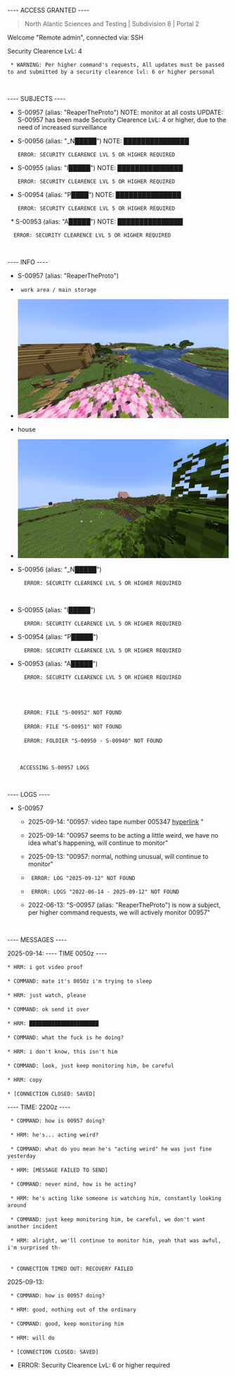 ---- ACCESS GRANTED ----

> North Alantic Sciences and Testing | Subdivision 8 | Portal 2


Welcome "Remote admin", connected via: SSH

Security Clearence LvL: 4

     * WARNING: Per higher command's requests, All updates must be passed to and submitted by a security clearence lvl: 6 or higher personal


‎ 
‎ 
‎ 
‎ 
‎ 
‎ 
‎ 
‎ 
‎ 
‎ 
‎ 
‎ 















---- SUBJECTS ----
* S-00957 (alias: "ReaperTheProto")
     NOTE: monitor at all costs
    UPDATE: S-00957 has been made Security Clearence LvL: 4 or higher, due to the need of increased surveillance

* S-00956 (alias: "_N█████")
      NOTE: ███████████████

      ERROR: SECURITY CLEARENCE LVL 5 OR HIGHER REQUIRED

* S-00955 (alias: "I█████")
      NOTE: ███████████████

      ERROR: SECURITY CLEARENCE LVL 5 OR HIGHER REQUIRED


* S-00954 (alias: "P████")
      NOTE: ███████████████

      ERROR: SECURITY CLEARENCE LVL 5 OR HIGHER REQUIRED

‎ 
‎ * S-00953 (alias: "A█████")
      NOTE: ███████████████

      ERROR: SECURITY CLEARENCE LVL 5 OR HIGHER REQUIRED
‎ 
‎
‎ 
‎ 
‎ 
‎ 
‎ 


---- INFO ----
* S-00957 (alias: "ReaperTheProto")
*      work area / main storage
*    ![image_workarea.png](2025-09-14_20.36.45.png)

*    house
*    ![image_house.png](2025-09-14_20.51.00.png)


* S-00956 (alias: "_N█████")

        ERROR: SECURITY CLEARENCE LVL 5 OR HIGHER REQUIRED
‎ 

* S-00955 (alias: "I█████")

        ERROR: SECURITY CLEARENCE LVL 5 OR HIGHER REQUIRED


* S-00954 (alias: "P█████")

        ERROR: SECURITY CLEARENCE LVL 5 OR HIGHER REQUIRED


* S-00953 (alias: "A█████")

        ERROR: SECURITY CLEARENCE LVL 5 OR HIGHER REQUIRED




        ERROR: FILE "S-00952" NOT FOUND

        ERROR: FILE "S-00951" NOT FOUND

        ERROR: FOLDIER "S-00950 - S-00940" NOT FOUND
‎ 
‎ 
‎ 
‎ 
‎ 
‎ 
‎ 
        
        ACCESSING S-00957 LOGS

‎ 
‎ 
‎ 


---- LOGS ----
* S-00957

     * 2025-09-14: "00957: video tape number 005347 [hyperlink](https://youtu.be/-BhlKcBLc_s_) "
     
     *  2025-09-14: "00957 seems to be acting a little weird, we have no idea what's happening, will continue to monitor"

     *  2025-09-13: "00957: normal, nothing unusual, will continue to monitor"
 
     *      ERROR: LOG "2025-09-12" NOT FOUND
     *      ERROR: LOGS "2022-06-14 - 2025-09-12" NOT FOUND

     *  2022-06-13: "S-00957 (alias: "ReaperTheProto") is now a subject, per higher command requests, we will actively monitor 00957"
 



‎ 
‎ 
‎ 
‎ 
‎ 
‎ 
‎ 
‎ 
‎ 
‎ 


---- MESSAGES ----

2025-09-14: 
---- TIME 0050z ----
    
    * HRM: i got video proof

    * COMMAND: mate it's 0050z i'm trying to sleep

    * HRM: just watch, please

    * COMMAND: ok send it over

    * HRM: ██████████████████████

    * COMMAND: what the fuck is he doing?

    * HRM: i don't know, this isn't him

    * COMMAND: look, just keep monitoring him, be careful

    * HRM: copy

    * [CONNECTION CLOSED: SAVED]







---- TIME: 2200z ----
    
     * COMMAND: how is 00957 doing?
     
     * HRM: he's... acting weird?
     
     * COMMAND: what do you mean he's "acting weird" he was just fine yesterday

     * HRM: [MESSAGE FAILED TO SEND]
     
     * COMMAND: never mind, how is he acting?
     
     * HRM: he's acting like someone is watching him, constantly looking around
     
     * COMMAND: just keep monitoring him, be careful, we don't want another incident
     
     * HRM: alright, we'll continue to monitor him, yeah that was awful, i'm surprised th-
     

     * CONNECTION TIMED OUT: RECOVERY FAILED


2025-09-13: 

     * COMMAND: how is 00957 doing?
     
     * HRM: good, nothing out of the ordinary
     
     * COMMAND: good, keep monitoring him
     
     * HRM: will do

     * [CONNECTION CLOSED: SAVED]


* ERROR: Security Clearence LvL: 6 or higher required















